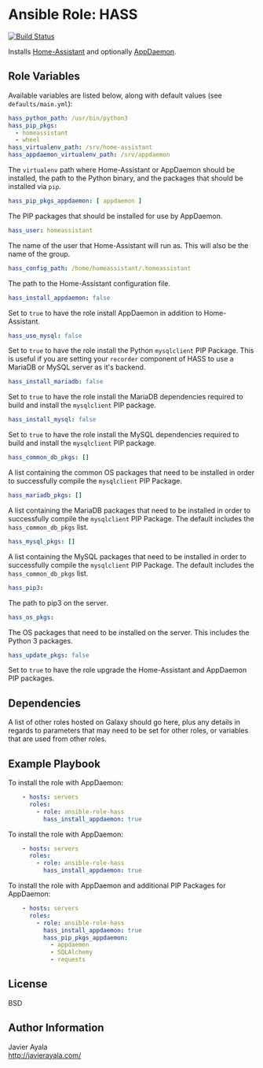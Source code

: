 # Ansible Role: HASS

[![Build Status](https://travis-ci.org/javiergayala/ansible-role-hass.svg?branch=master)](https://travis-ci.org/javiergayala/ansible-role-hass)

Installs [Home-Assistant](https://home-assistant.io/) and optionally [AppDaemon](https://www.home-assistant.io/docs/ecosystem/appdaemon/).

## Role Variables

Available variables are listed below, along with default values (see `defaults/main.yml`):

```yaml
hass_python_path: /usr/bin/python3
hass_pip_pkgs:
  - homeassistant
  - wheel
hass_virtualenv_path: /srv/home-assistant
hass_appdaemon_virtualenv_path: /srv/appdaemon
```

The `virtualenv` path where Home-Assistant or AppDaemon should be installed, the path to the Python binary, and the packages that should be installed via `pip`.

```yaml
hass_pip_pkgs_appdaemon: [ appdaemon ]
```

The PIP packages that should be installed for use by AppDaemon.

```yaml
hass_user: homeassistant
```

The name of the user that Home-Assistant will run as.  This will also be the name of the group.

```yaml
hass_config_path: /home/homeassistant/.homeassistant
```

The path to the Home-Assistant configuration file.

```yaml
hass_install_appdaemon: false
```

Set to `true` to have the role install AppDaemon in addition to Home-Assistant.

```yaml
hass_use_mysql: false
```

Set to `true` to have the role install the Python `mysqlclient` PIP Package.  This is useful if you are setting your `recorder` component of HASS to use a MariaDB or MySQL server as it's backend.  

```yaml
hass_install_mariadb: false
```

Set to `true` to have the role install the MariaDB dependencies required to build and install the `mysqlclient` PIP package.  

```yaml
hass_install_mysql: false
```

Set to `true` to have the role install the MySQL dependencies required to build and install the `mysqlclient` PIP package.

```yaml
hass_common_db_pkgs: []
```

A list containing the common OS packages that need to be installed in order to successfully compile the `mysqlclient` PIP Package.  

```yaml
hass_mariadb_pkgs: []
```

A list containing the MariaDB packages that need to be installed in order to successfully compile the `mysqlclient` PIP Package.  The default includes the `hass_common_db_pkgs` list.

```yaml
hass_mysql_pkgs: []
```

A list containing the MySQL packages that need to be installed in order to successfully compile the `mysqlclient` PIP Package.  The default includes the `hass_common_db_pkgs` list.

```yaml
hass_pip3:
```

The path to pip3 on the server.

```yaml
hass_os_pkgs:
```

The OS packages that need to be installed on the server.  This includes the Python 3 packages.

```yaml
hass_update_pkgs: false
```

Set to `true` to have the role upgrade the Home-Assistant and AppDaemon PIP packages.

## Dependencies

A list of other roles hosted on Galaxy should go here, plus any details in
regards to parameters that may need to be set for other roles, or variables that
are used from other roles.

## Example Playbook

To install the role with AppDaemon:

```yaml
    - hosts: servers
      roles:
        - role: ansible-role-hass
          hass_install_appdaemon: true
```

To install the role with AppDaemon:

```yaml
    - hosts: servers
      roles:
        - role: ansible-role-hass
          hass_install_appdaemon: true
```

To install the role with AppDaemon and additional PIP Packages for AppDaemon:

```yaml
    - hosts: servers
      roles:
        - role: ansible-role-hass
          hass_install_appdaemon: true
          hass_pip_pkgs_appdaemon:
            - appdaemon
            - SQLAlchemy
            - requests
```

## License

BSD

## Author Information

Javier Ayala  
http://javierayala.com/
